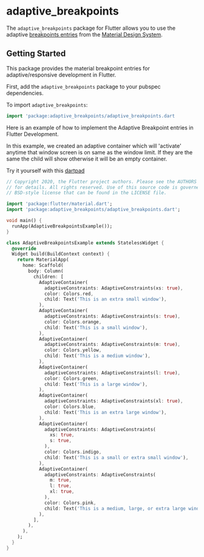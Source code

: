 # adaptive_breakpoints

The `adaptive_breakpoints` package for Flutter allows you to use the adaptive [breakpoints entries](https://material.io/design/layout/responsive-layout-grid.html#breakpoints) from the [Material Design System](https://material.io/).

## Getting Started

This package provides the material breakpoint entries for adaptive/responsive development in Flutter.

First, add the `adaptive_breakpoints` package to your pubspec dependencies.

To import `adaptive_breakpoints`:

```dart
import 'package:adaptive_breakpoints/adaptive_breakpoints.dart
```

Here is an example of how to implement the Adaptive Breakpoint entries in Flutter Development.

In this example, we created an adaptive container which will 'activate' anytime that window screen is
on same as the window limit. If they are the same the child will show otherwise it will be an empty container.

Try it yourself with this [dartpad](https://dartpad.dev/?id=fd5f55145f74ffa9c66eb0fe11991d63)

```dart
// Copyright 2020, the Flutter project authors. Please see the AUTHORS file
// for details. All rights reserved. Use of this source code is governed by a
// BSD-style license that can be found in the LICENSE file.

import 'package:flutter/material.dart';
import 'package:adaptive_breakpoints/adaptive_breakpoints.dart';

void main() {
  runApp(AdaptiveBreakpointsExample());
}

class AdaptiveBreakpointsExample extends StatelessWidget {
  @override
  Widget build(BuildContext context) {
    return MaterialApp(
      home: Scaffold(
        body: Column(
          children: [
            AdaptiveContainer(
              adaptiveConstraints: AdaptiveConstraints(xs: true),
              color: Colors.red,
              child: Text('This is an extra small window'),
            ),
            AdaptiveContainer(
              adaptiveConstraints: AdaptiveConstraints(s: true),
              color: Colors.orange,
              child: Text('This is a small window'),
            ),
            AdaptiveContainer(
              adaptiveConstraints: AdaptiveConstraints(m: true),
              color: Colors.yellow,
              child: Text('This is a medium window'),
            ),
            AdaptiveContainer(
              adaptiveConstraints: AdaptiveConstraints(l: true),
              color: Colors.green,
              child: Text('This is a large window'),
            ),
            AdaptiveContainer(
              adaptiveConstraints: AdaptiveConstraints(xl: true),
              color: Colors.blue,
              child: Text('This is an extra large window'),
            ),
            AdaptiveContainer(
              adaptiveConstraints: AdaptiveConstraints(
                xs: true,
                s: true,
              ),
              color: Colors.indigo,
              child: Text('This is a small or extra small window'),
            ),
            AdaptiveContainer(
              adaptiveConstraints: AdaptiveConstraints(
                m: true,
                l: true,
                xl: true,
              ),
              color: Colors.pink,
              child: Text('This is a medium, large, or extra large window'),
            ),
          ],
        ),
      ),
    );
  }
}

```

